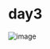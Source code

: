 # day3

![image](https://user-images.githubusercontent.com/106247103/171168012-dd14f4c2-a07b-4ad7-98fd-f82f67de1abc.png)
